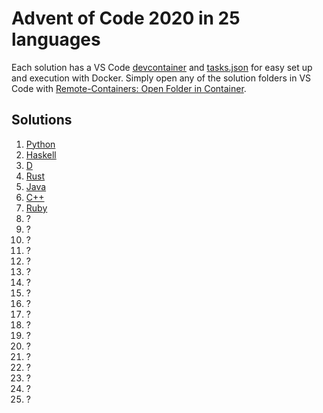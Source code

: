 # Advent of Code 2020 in 25 languages

Each solution has a VS Code [devcontainer](https://code.visualstudio.com/docs/remote/containers) and [tasks.json](https://code.visualstudio.com/docs/editor/tasks) for easy set up and execution with Docker. Simply open any of the solution folders in VS Code with [Remote-Containers: Open Folder in Container](https://marketplace.visualstudio.com/items?itemName=ms-vscode-remote.vscode-remote-extensionpack).

## Solutions
1. [Python](1/main.py)
2. [Haskell](2/main.hs)
3. [D](3/main.d)
4. [Rust](4/main.rs)
5. [Java](5/Main.java)
6. [C++](6/main.cpp)
7. [Ruby](7.main.rb)
8. ?
9. ?
10. ?
11. ?
12. ?
13. ?
1.  ?
2.  ?
3.  ?
4.  ?
5.  ?
6.  ?
7.  ?
8.  ?
9.  ?
10. ?
11. ?
12. ?